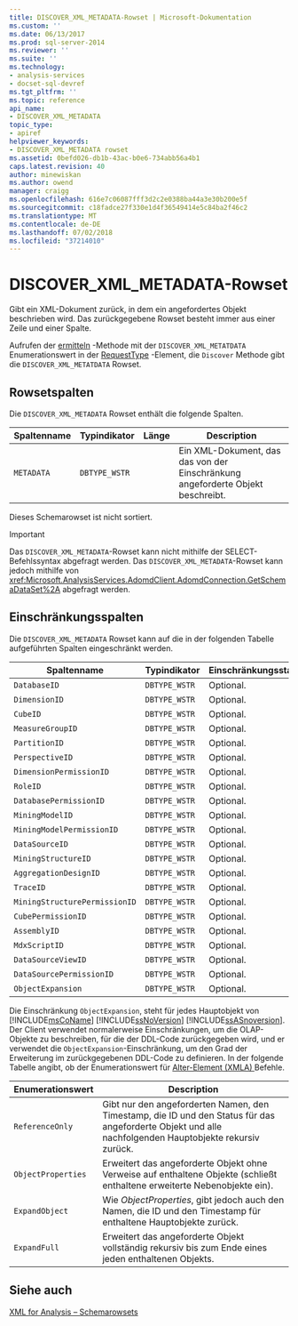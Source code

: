 ```yaml
---
title: DISCOVER_XML_METADATA-Rowset | Microsoft-Dokumentation
ms.custom: ''
ms.date: 06/13/2017
ms.prod: sql-server-2014
ms.reviewer: ''
ms.suite: ''
ms.technology:
- analysis-services
- docset-sql-devref
ms.tgt_pltfrm: ''
ms.topic: reference
api_name:
- DISCOVER_XML_METADATA
topic_type:
- apiref
helpviewer_keywords:
- DISCOVER_XML_METADATA rowset
ms.assetid: 0befd026-db1b-43ac-b0e6-734abb56a4b1
caps.latest.revision: 40
author: minewiskan
ms.author: owend
manager: craigg
ms.openlocfilehash: 616e7c06087fff3d2c2e0388ba44a3e30b200e5f
ms.sourcegitcommit: c18fadce27f330e1d4f36549414e5c84ba2f46c2
ms.translationtype: MT
ms.contentlocale: de-DE
ms.lasthandoff: 07/02/2018
ms.locfileid: "37214010"
---
```

# <a name="discoverxmlmetadata-rowset"></a>DISCOVER_XML_METADATA-Rowset
  Gibt ein XML-Dokument zurück, in dem ein angefordertes Objekt beschrieben wird. Das zurückgegebene Rowset besteht immer aus einer Zeile und einer Spalte.  
  
 Aufrufen der [ermitteln](../../xmla/xml-elements-methods-discover.md) -Methode mit der `DISCOVER_XML_METATDATA` Enumerationswert in der [RequestType](../../xmla/xml-elements-properties/type-element-xmla.md) -Element, die `Discover` Methode gibt die `DISCOVER_XML_METATDATA` Rowset.  
  
## <a name="rowset-columns"></a>Rowsetspalten  
 Die `DISCOVER_XML_METADATA` Rowset enthält die folgende Spalten.  
  
|Spaltenname|Typindikator|Länge|Description|  
|-----------------|--------------------|------------|-----------------|  
|`METADATA`|`DBTYPE_WSTR`||Ein XML-Dokument, das das von der Einschränkung angeforderte Objekt beschreibt.|  
  
 Dieses Schemarowset ist nicht sortiert.  
  
> [!IMPORTANT]  
>  Das `DISCOVER_XML_METADATA`-Rowset kann nicht mithilfe der SELECT-Befehlssyntax abgefragt werden. Das `DISCOVER_XML_METADATA`-Rowset kann jedoch mithilfe von <xref:Microsoft.AnalysisServices.AdomdClient.AdomdConnection.GetSchemaDataSet%2A> abgefragt werden.  
  
## <a name="restriction-columns"></a>Einschränkungsspalten  
 Die `DISCOVER_XML_METADATA` Rowset kann auf die in der folgenden Tabelle aufgeführten Spalten eingeschränkt werden.  
  
|Spaltenname|Typindikator|Einschränkungsstatus|  
|-----------------|--------------------|-----------------------|  
|`DatabaseID`|`DBTYPE_WSTR`|Optional.|  
|`DimensionID`|`DBTYPE_WSTR`|Optional.|  
|`CubeID`|`DBTYPE_WSTR`|Optional.|  
|`MeasureGroupID`|`DBTYPE_WSTR`|Optional.|  
|`PartitionID`|`DBTYPE_WSTR`|Optional.|  
|`PerspectiveID`|`DBTYPE_WSTR`|Optional.|  
|`DimensionPermissionID`|`DBTYPE_WSTR`|Optional.|  
|`RoleID`|`DBTYPE_WSTR`|Optional.|  
|`DatabasePermissionID`|`DBTYPE_WSTR`|Optional.|  
|`MiningModelID`|`DBTYPE_WSTR`|Optional.|  
|`MiningModelPermissionID`|`DBTYPE_WSTR`|Optional.|  
|`DataSourceID`|`DBTYPE_WSTR`|Optional.|  
|`MiningStructureID`|`DBTYPE_WSTR`|Optional.|  
|`AggregationDesignID`|`DBTYPE_WSTR`|Optional.|  
|`TraceID`|`DBTYPE_WSTR`|Optional.|  
|`MiningStructurePermissionID`|`DBTYPE_WSTR`|Optional.|  
|`CubePermissionID`|`DBTYPE_WSTR`|Optional.|  
|`AssemblyID`|`DBTYPE_WSTR`|Optional.|  
|`MdxScriptID`|`DBTYPE_WSTR`|Optional.|  
|`DataSourceViewID`|`DBTYPE_WSTR`|Optional.|  
|`DataSourcePermissionID`|`DBTYPE_WSTR`|Optional.|  
|`ObjectExpansion`|`DBTYPE_WSTR`|Optional.|  
  
 Die Einschränkung `ObjectExpansion`, steht für jedes Hauptobjekt von [!INCLUDE[msCoName](../../../includes/msconame-md.md)] [!INCLUDE[ssNoVersion](../../../includes/ssnoversion-md.md)] [!INCLUDE[ssASnoversion](../../../includes/ssasnoversion-md.md)]. Der Client verwendet normalerweise Einschränkungen, um die OLAP-Objekte zu beschreiben, für die der DDL-Code zurückgegeben wird, und er verwendet die `ObjectExpansion`-Einschränkung, um den Grad der Erweiterung im zurückgegebenen DDL-Code zu definieren. In der folgende Tabelle angibt, ob der Enumerationswert für [Alter-Element &#40;XMLA&#41; ](../../xmla/xml-elements-commands/alter-element-xmla.md) Befehle.  
  
|Enumerationswert|Description|  
|-----------------------|-----------------|  
|`ReferenceOnly`|Gibt nur den angeforderten Namen, den Timestamp, die ID und den Status für das angeforderte Objekt und alle nachfolgenden Hauptobjekte rekursiv zurück.|  
|`ObjectProperties`|Erweitert das angeforderte Objekt ohne Verweise auf enthaltene Objekte (schließt enthaltene erweiterte Nebenobjekte ein).|  
|`ExpandObject`|Wie *ObjectProperties*, gibt jedoch auch den Namen, die ID und den Timestamp für enthaltene Hauptobjekte zurück.|  
|`ExpandFull`|Erweitert das angeforderte Objekt vollständig rekursiv bis zum Ende eines jeden enthaltenen Objekts.|  
  
## <a name="see-also"></a>Siehe auch  
 [XML for Analysis – Schemarowsets](xml-for-analysis-schema-rowsets.md)  
  
  
